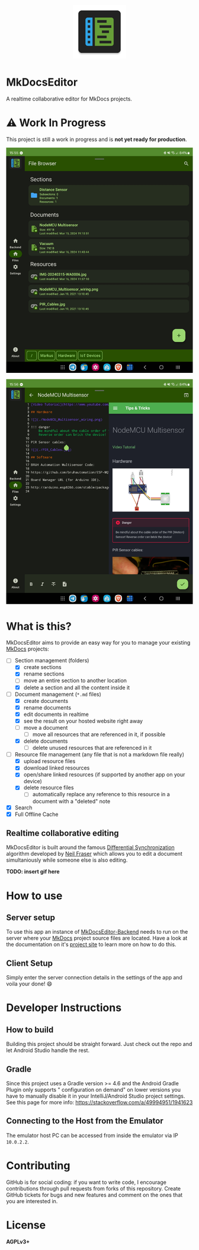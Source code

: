 <p align="center" style="font-size: xx-large;">
  <img alt="Logo" src="app/src/main/ic_launcher-web.png" width="144"/> </br>
</p>

# MkDocsEditor

A realtime collaborative editor for MkDocs projects.

# :warning: Work In Progress

This project is still a work in progress and is **not yet ready for production**.

![File-Browser](screenshots/FileBrowser-Wide.jpg)

![Code Editor](screenshots/CodeEditor.jpg)

# What is this?

MkDocsEditor aims to provide an easy way for you to manage your existing [MkDocs](https://www.mkdocs.org/) projects:
* [ ] Section management (folders)
  * [x] create sections
  * [x] rename sections
  * [ ] move an entire section to another location
  * [x] delete a section and all the content inside it
* [ ] Document management (`*.md` files)
  * [x] create documents
  * [x] rename documents
  * [x] edit documents in realtime
  * [x] see the result on your hosted website right away
  * [ ] move a document
    * [ ] move all resources that are referenced in it, if possible
  * [x] delete documents
    * [ ] delete unused resources that are referenced in it
* [ ] Resource file management (any file that is not a markdown file really)
  * [x] upload resource files
  * [x] download linked resources
  * [x] open/share linked resources (if supported by another app on your device)
  * [x] delete resource files
    * [ ] automatically replace any reference to this resource in a document with a "deleted" note
* [x] Search
* [x] Full Offline Cache

## Realtime collaborative editing

MkDocsEditor is built around the famous [Differential Synchronization](https://neil.fraser.name/writing/sync/)
algorithm developed by [Neil Fraser](https://neil.fraser.name/) which allows
you to edit a document simultaniously while someone else is also editing.

**TODO: insert gif here**

# How to use

## Server setup

To use this app an instance of [MkDocsEditor-Backend](https://github.com/MkDocsEditor/MkDocsEditor-Backend) needs to run on the server
where your [MkDocs](https://www.mkdocs.org/) project source files are located.
Have a look at the documentation on it's [project site](https://github.com/MkDocsEditor/MkDocsEditor-Backend) to learn more
on how to do this.

## Client Setup

Simply enter the server connection details in the settings of the app
and voila your done! :smile:

# Developer Instructions

## How to build

Building this project should be straight forward. Just check out the repo and let Android Studio
handle the rest.

## Gradle

Since this project uses a Gradle version >= 4.6 and the Android Gradle Plugin only supports "
configuration on demand" on lower versions you have to manually disable it in your IntelliJ/Android
Studio project settings. See this page for more info: https://stackoverflow.com/a/49994951/1941623

## Connecting to the Host from the Emulator

The emulator host PC can be accessed from inside the emulator via IP `10.0.2.2`.

# Contributing

GitHub is for social coding: if you want to write code, I encourage contributions through pull
requests from forks of this repository. Create GitHub tickets for bugs and new features and comment
on the ones that you are interested in.

# License

**AGPLv3+**
